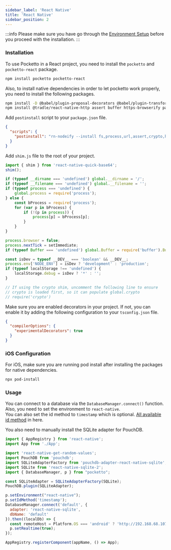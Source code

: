 ```yaml
---
sidebar_label: 'React Native'
title: 'React Native'
sidebar_position: 2
---
```


:::info
Please make sure you have go through the [Environment Setup](/docs/environment-setup) before you proceed with the installation.
:::

### Installation

To use Pocketto in a React project, you need to install the `pocketto` and `pocketto-react` package.

```bash
npm install pocketto pocketto-react
```

Also, to install native dependencies in order to let pocketto work properly, you need to install the following packages.

```bash
npm install -D @babel/plugin-proposal-decorators @babel/plugin-transform-class-static-block babel-plugin-module-resolver babel-plugin-transform-decorators-legacy rn-nodeify
npm install @tradle/react-native-http assert buffer https-browserify path-browserify process react-native-crypto react-native-get-random-values react-native-level-fs react-native-os react-native-randombytes react-native-sqlite-2 readable-stream stream-browserify url base-64 pouchdb-adapter-react-native-sqlite@3.0.1
```

Add `postinstall` script to your `package.json` file.

```json title="package.json"
{
  "scripts": {
    "postinstall": "rn-nodeify --install fs,process,url,assert,crypto,http,https,os,buffer,stream,path --hack"
  }
}
```

Add `shim.js` file to the root of your project.

```js title="shim.js"
import { shim } from 'react-native-quick-base64';
shim();

if (typeof __dirname === 'undefined') global.__dirname = '/';
if (typeof __filename === 'undefined') global.__filename = '';
if (typeof process === 'undefined') {
    global.process = require('process');
} else {
    const bProcess = require('process');
    for (var p in bProcess) {
        if (!(p in process)) {
            process[p] = bProcess[p];
        }
    }
}

process.browser = false;
process.nextTick = setImmediate;
if (typeof Buffer === 'undefined') global.Buffer = require('buffer').Buffer;

const isDev = typeof __DEV__ === 'boolean' && __DEV__;
process.env['NODE_ENV'] = isDev ? 'development' : 'production';
if (typeof localStorage !== 'undefined') {
    localStorage.debug = isDev ? '*' : '';
}

// If using the crypto shim, uncomment the following line to ensure
// crypto is loaded first, so it can populate global.crypto
// require('crypto')
```

Make sure you are enabled decorators in your project. If not, you can enable it by adding the following configuration to your `tsconfig.json` file.

```json title="tsconfig.json"
{
  "compilerOptions": {
    "experimentalDecorators": true
  }
}
```

### iOS Configuration

For iOS, make sure you are running pod install after installing the packages for native dependencies.

```bash
npx pod-install
```

### Usage

You can connect to a database via the `DatabaseManager.connect()` function. <br />
Also, you need to set the environment to `react-native`. <br />
You can also set the id method to `timestamp` which is optional. [All available id method](/docs/id) in here.

You also need to manually install the SQLite adapter for PouchDB.

```jsx title="index.js"
import { AppRegistry } from 'react-native';
import App from './App';

import 'react-native-get-random-values';
import PouchDB from 'pouchdb';
import SQLiteAdapterFactory from 'pouchdb-adapter-react-native-sqlite';
import SQLite from 'react-native-sqlite-2';
import { DatabaseManager, p } from "pocketto";

const SQLiteAdapter = SQLiteAdapterFactory(SQLite);
PouchDB.plugin(SQLiteAdapter);

p.setEnvironment("react-native");
p.setIdMethod('timestamp');
DatabaseManager.connect('default', {
  adapter: 'react-native-sqlite',
  dbName: 'default'
}).then((localDb) => {
  const remoteHost = Platform.OS === 'android' ? 'http://192.168.68.107:5984' : 'http://localhost:5984';
  p.setRealtime(true);
});

AppRegistry.registerComponent(appName, () => App);
```
